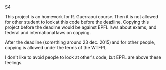 S4

This project is an homework for R. Guerraoui course. Then it is not allowed for other student to look at this code before the deadline. 
Copying this project before the deadline would be against EPFL laws about exams, and federal and international laws on copying.

After the deadline (something around 23 dec. 2015) and for other people, copying is allowed under the terms of the WTFPL.

I don't like to avoid people to look at other's code, but EPFL are above these feelings.
